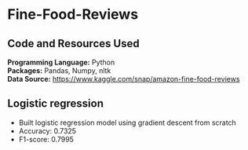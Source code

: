 # Fine-Food-Reviews

## Code and Resources Used
**Programming Language:** Python  
**Packages:** Pandas, Numpy, nltk  
**Data Source:**  https://www.kaggle.com/snap/amazon-fine-food-reviews

## Logistic regression
* Built logistic regression model using gradient descent from scratch
* Accuracy: 0.7325
* F1-score: 0.7995
